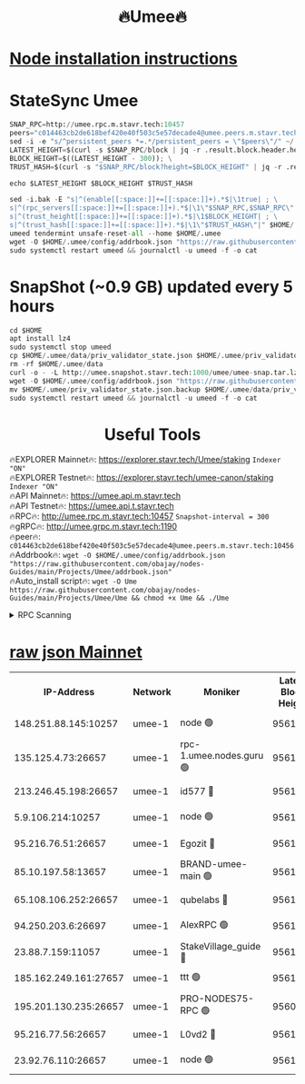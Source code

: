 <h1 align="center"> 🔥Umee🔥</h1>


[Node installation instructions](https://github.com/obajay/nodes-Guides/tree/main/Projects/Umee)
=
# StateSync Umee
```python
SNAP_RPC=http://umee.rpc.m.stavr.tech:10457
peers="c014463cb2de618bef420e40f503c5e57decade4@umee.peers.m.stavr.tech:10456"
sed -i -e "s/^persistent_peers *=.*/persistent_peers = \"$peers\"/" ~/.umee/config/config.toml
LATEST_HEIGHT=$(curl -s $SNAP_RPC/block | jq -r .result.block.header.height); \
BLOCK_HEIGHT=$((LATEST_HEIGHT - 300)); \
TRUST_HASH=$(curl -s "$SNAP_RPC/block?height=$BLOCK_HEIGHT" | jq -r .result.block_id.hash)

echo $LATEST_HEIGHT $BLOCK_HEIGHT $TRUST_HASH

sed -i.bak -E "s|^(enable[[:space:]]+=[[:space:]]+).*$|\1true| ; \
s|^(rpc_servers[[:space:]]+=[[:space:]]+).*$|\1\"$SNAP_RPC,$SNAP_RPC\"| ; \
s|^(trust_height[[:space:]]+=[[:space:]]+).*$|\1$BLOCK_HEIGHT| ; \
s|^(trust_hash[[:space:]]+=[[:space:]]+).*$|\1\"$TRUST_HASH\"|" $HOME/.umee/config/config.toml
umeed tendermint unsafe-reset-all --home $HOME/.umee
wget -O $HOME/.umee/config/addrbook.json "https://raw.githubusercontent.com/obajay/nodes-Guides/main/Projects/Umee/addrbook.json"
sudo systemctl restart umeed && journalctl -u umeed -f -o cat
```
# SnapShot (~0.9 GB) updated every 5 hours
```python
cd $HOME
apt install lz4
sudo systemctl stop umeed
cp $HOME/.umee/data/priv_validator_state.json $HOME/.umee/priv_validator_state.json.backup
rm -rf $HOME/.umee/data
curl -o - -L http://umee.snapshot.stavr.tech:1000/umee/umee-snap.tar.lz4 | lz4 -c -d - | tar -x -C $HOME/.umee --strip-components 2
wget -O $HOME/.umee/config/addrbook.json "https://raw.githubusercontent.com/obajay/nodes-Guides/main/Projects/Umee/addrbook.json"
mv $HOME/.umee/priv_validator_state.json.backup $HOME/.umee/data/priv_validator_state.json
sudo systemctl restart umeed && journalctl -u umeed -f -o cat
```
 <h1 align="center"> Useful Tools</h1>

🔥EXPLORER Mainnet🔥:      https://explorer.stavr.tech/Umee/staking             `Indexer "ON"` \
🔥EXPLORER Testnet🔥:        https://explorer.stavr.tech/umee-canon/staking      `Indexer "ON"` \
🔥API Mainnet🔥:                   https://umee.api.m.stavr.tech \
🔥API Testnet🔥:                     https://umee.api.t.stavr.tech \
🔥RPC🔥:                                   http://umee.rpc.m.stavr.tech:10457                     `Snapshot-interval = 300` \
🔥gRPC🔥:                              http://umee.grpc.m.stavr.tech:1190 \
🔥peer🔥:                     `c014463cb2de618bef420e40f503c5e57decade4@umee.peers.m.stavr.tech:10456` \
🔥Addrbook🔥:    ```wget -O $HOME/.umee/config/addrbook.json "https://raw.githubusercontent.com/obajay/nodes-Guides/main/Projects/Umee/addrbook.json"``` \
🔥Auto_install script🔥: ```wget -O Ume https://raw.githubusercontent.com/obajay/nodes-Guides/main/Projects/Umee/Ume && chmod +x Ume && ./Ume```

<details>
<summary>RPC Scanning</summary>

<h2 align="center"> We scan nodes in real time every 4 hours. And we provide the final result of RPC endpoints.
We cannot influence the operation of these nodes in any way. </h2>


```python
If Voting Power is higher than 0 --> then the Node is a validator of the network and may be subject to attack and be a potential threat to the chain.
```
```python
We marked such validators with a red symbol
```

</details>

[raw json Mainnet](https://rpc-check.umeem.stavr.tech/umeem/rpc-umeem-result.json)
=



<table><tr><th>IP-Address</th><th>Network</th><th>Moniker</th><th>Latest Block Height</th><th>Earliest Block Height</th><th>Catching Up</th><th>Tx Index</th><th>Voting Power</th><th>Scan Time</th></tr><tr><td>148.251.88.145:10257</td><td>umee-1</td><td>node 🟢</td><td>9561500</td><td>5050395</td><td>False</td><td>on</td><td>0</td><td>2023-12-06T15:49:31.023919597UTC</td></tr><tr><td>135.125.4.73:26657</td><td>umee-1</td><td>rpc-1.umee.nodes.guru 🟢</td><td>9561549</td><td>5167386</td><td>False</td><td>on</td><td>0</td><td>2023-12-06T15:50:50.369361574UTC</td></tr><tr><td>213.246.45.198:26657</td><td>umee-1</td><td>id577 🔴</td><td>9561549</td><td>7100001</td><td>False</td><td>on</td><td>35122772</td><td>2023-12-06T15:49:33.390490451UTC</td></tr><tr><td>5.9.106.214:10257</td><td>umee-1</td><td>node 🟢</td><td>9561500</td><td>7942001</td><td>False</td><td>on</td><td>0</td><td>2023-12-06T15:50:29.226508793UTC</td></tr><tr><td>95.216.76.51:26657</td><td>umee-1</td><td>Egozit 🔴</td><td>9561549</td><td>8262001</td><td>False</td><td>off</td><td>38068979</td><td>2023-12-06T15:50:50.060871822UTC</td></tr><tr><td>85.10.197.58:13657</td><td>umee-1</td><td>BRAND-umee-main 🟢</td><td>9561549</td><td>8427832</td><td>False</td><td>on</td><td>0</td><td>2023-12-06T15:49:50.422477671UTC</td></tr><tr><td>65.108.106.252:26657</td><td>umee-1</td><td>qubelabs 🔴</td><td>9561549</td><td>8825432</td><td>False</td><td>on</td><td>37175054</td><td>2023-12-06T15:49:50.883431062UTC</td></tr><tr><td>94.250.203.6:26697</td><td>umee-1</td><td>AlexRPC 🟢</td><td>9561549</td><td>8910001</td><td>False</td><td>on</td><td>0</td><td>2023-12-06T15:49:41.900571626UTC</td></tr><tr><td>23.88.7.159:11057</td><td>umee-1</td><td>StakeVillage_guide 🔴</td><td>9561549</td><td>9137726</td><td>False</td><td>on</td><td>1316452</td><td>2023-12-06T15:50:22.279360707UTC</td></tr><tr><td>185.162.249.161:27657</td><td>umee-1</td><td>ttt 🟢</td><td>9561500</td><td>9321953</td><td>False</td><td>on</td><td>0</td><td>2023-12-06T15:50:13.717985454UTC</td></tr><tr><td>195.201.130.235:26657</td><td>umee-1</td><td>PRO-NODES75-RPC 🟢</td><td>9560409</td><td>9460408</td><td>False</td><td>on</td><td>0</td><td>2023-12-06T15:50:24.724723386UTC</td></tr><tr><td>95.216.77.56:26657</td><td>umee-1</td><td>L0vd2 🔴</td><td>9561549</td><td>9461549</td><td>False</td><td>off</td><td>37850932</td><td>2023-12-06T15:51:07.810618778UTC</td></tr><tr><td>23.92.76.110:26657</td><td>umee-1</td><td>node 🟢</td><td>9561549</td><td>9468001</td><td>False</td><td>on</td><td>0</td><td>2023-12-06T15:51:27.334996834UTC</td></tr></table>